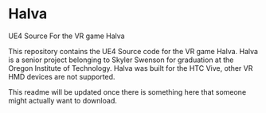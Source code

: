 # Halva
UE4 Source For the VR game Halva

This repository contains the UE4 Source code for the VR game Halva. 
Halva is a senior project belonging to Skyler Swenson for graduation at the Oregon Institute of Technology.
Halva was built for the HTC Vive, other VR HMD devices are not supported.

This readme will be updated once there is something here that someone might actually want to download.
